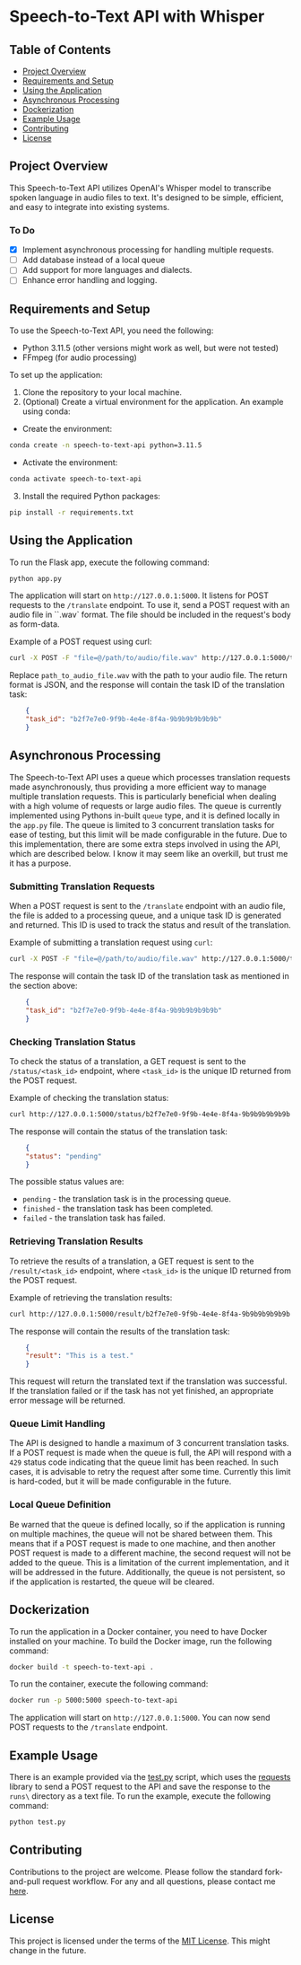 # Speech-to-Text API with Whisper

## Table of Contents

- [Project Overview](#project-overview)
- [Requirements and Setup](#requirements-and-setup)
- [Using the Application](#using-the-application)
- [Asynchronous Processing](#asynchronous-processing)
- [Dockerization](#dockerization)
- [Example Usage](#example-usage)
- [Contributing](#contributing)
- [License](#license)

## Project Overview

This Speech-to-Text API utilizes OpenAI's Whisper model to transcribe spoken language in audio files to text. It's designed to be simple, efficient, and easy to integrate into existing systems.

### To Do
- [x] Implement asynchronous processing for handling multiple requests.
- [ ] Add database instead of a local queue
- [ ] Add support for more languages and dialects.
- [ ] Enhance error handling and logging.

## Requirements and Setup

To use the Speech-to-Text API, you need the following:

- Python 3.11.5 (other versions might work as well, but were not tested)
- FFmpeg (for audio processing)

To set up the application:

1. Clone the repository to your local machine.
2. (Optional) Create a virtual environment for the application.
An example using conda:
- Create the environment:
```bash
conda create -n speech-to-text-api python=3.11.5
```
- Activate the environment:
```bash
conda activate speech-to-text-api
```

3. Install the required Python packages:
```bash
pip install -r requirements.txt
```

## Using the Application

To run the Flask app, execute the following command:

```bash
python app.py
```

The application will start on `http://127.0.0.1:5000`. It listens for POST requests to the `/translate` endpoint. To use it, send a POST request with an audio file in ``.wav` format. The file should be included in the request's body as form-data. 

Example of a POST request using curl:

```bash
curl -X POST -F "file=@/path/to/audio/file.wav" http://127.0.0.1:5000/translate
```

Replace `path_to_audio_file.wav` with the path to your audio file. The return format is JSON, and the response will contain the task ID of the translation task:
    
```json
    {
    "task_id": "b2f7e7e0-9f9b-4e4e-8f4a-9b9b9b9b9b9b"
    }
```

## Asynchronous Processing

The Speech-to-Text API uses a queue which processes translation requests made asynchronously, thus providing a more efficient way to manage multiple translation requests. This is particularly beneficial when dealing with a high volume of requests or large audio files. The queue is currently implemented using Pythons in-built `queue` type, and it is defined locally in the `app.py` file. The queue is limited to 3 concurrent translation tasks for ease of testing, but this limit will be made configurable in the future. Due to this implementation, there are some extra steps involved in using the API, which are described below. I know it may seem like an overkill, but trust me it has a purpose.

### Submitting Translation Requests

When a POST request is sent to the `/translate` endpoint with an audio file, the file is added to a processing queue, and a unique task ID is generated and returned. This ID is used to track the status and result of the translation.

Example of submitting a translation request using `curl`:

```bash
curl -X POST -F "file=@/path/to/audio/file.wav" http://127.0.0.1:5000/translate
```

The response will contain the task ID of the translation task as mentioned in the section above:

```json
    {
    "task_id": "b2f7e7e0-9f9b-4e4e-8f4a-9b9b9b9b9b9b"
    }
```

### Checking Translation Status

To check the status of a translation, a GET request is sent to the `/status/<task_id>` endpoint, where `<task_id>` is the unique ID returned from the POST request.

Example of checking the translation status:
    
```bash
curl http://127.0.0.1:5000/status/b2f7e7e0-9f9b-4e4e-8f4a-9b9b9b9b9b9b
```

The response will contain the status of the translation task:

```json
    {
    "status": "pending"
    }
```

The possible status values are:

- `pending` - the translation task is in the processing queue.
- `finished` - the translation task has been completed.
- `failed` - the translation task has failed.

### Retrieving Translation Results

To retrieve the results of a translation, a GET request is sent to the `/result/<task_id>` endpoint, where `<task_id>` is the unique ID returned from the POST request.

Example of retrieving the translation results:
    
```bash
curl http://127.0.0.1:5000/result/b2f7e7e0-9f9b-4e4e-8f4a-9b9b9b9b9b9b
```

The response will contain the results of the translation task:

```json
    {
    "result": "This is a test."
    }
```

This request will return the translated text if the translation was successful. If the translation failed or if the task has not yet finished, an appropriate error message will be returned.

### Queue Limit Handling

The API is designed to handle a maximum of 3 concurrent translation tasks. If a POST request is made when the queue is full, the API will respond with a `429` status code indicating that the queue limit has been reached. In such cases, it is advisable to retry the request after some time. Currently this limit is hard-coded, but it will be made configurable in the future. 

### Local Queue Definition

Be warned that the queue is defined locally, so if the application is running on multiple machines, the queue will not be shared between them. This means that if a POST request is made to one machine, and then another POST request is made to a different machine, the second request will not be added to the queue. This is a limitation of the current implementation, and it will be addressed in the future. Additionally, the queue is not persistent, so if the application is restarted, the queue will be cleared.

## Dockerization

To run the application in a Docker container, you need to have Docker installed on your machine. To build the Docker image, run the following command:

```bash
docker build -t speech-to-text-api .
```

To run the container, execute the following command:

```bash
docker run -p 5000:5000 speech-to-text-api
```

The application will start on `http://127.0.0.1:5000`. You can now send POST requests to the `/translate` endpoint.

## Example Usage

There is an example provided via the [test.py](test.py) script, which uses the [requests](https://docs.python-requests.org/en/master/) library to send a POST request to the API and save the response to the `runs\` directory as a text file. To run the example, execute the following command:

```bash
python test.py
```

## Contributing

Contributions to the project are welcome. Please follow the standard fork-and-pull request workflow. For any and all questions, please contact me [here](mailto:jakub.m.muszynski@gmail.com).

## License

This project is licensed under the terms of the [MIT License](LICENSE).
This might change in the future.
